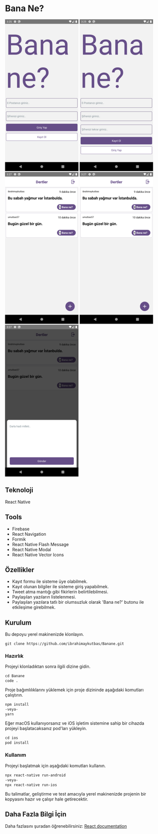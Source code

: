 # Bana Ne?

<img src="images/ss.png" height="500"> <img src="images/ss1.png" height="500"> <img src="images/ss2.png" height="500"> <img src="images/ss3.png" height="500"> <img src="images/ss4.png" height="500"> 

## Teknoloji

React Native

## Tools

- Firebase
- React Navigation
- Formik
- React Native Flash Message
- React Native Modal
- React Native Vector Icons

## Özellikler

- Kayıt formu ile sisteme üye olabilmek.
- Kayıt olunan bilgiler ile sisteme giriş yapabilmek.
- Tweet atma mantığı gibi fikirlerin belirtilebilmesi.
- Paylaşılan yazıların listelenmesi.
- Paylaşılan yazılara tatlı bir olumsuzluk olarak 'Bana ne?' butonu ile etkileşime girebilmek.

## Kurulum

Bu depoyu yerel makinenizde klonlayın.

```
git clone https://github.com/ibrahimaykutbas/Banane.git
```

### Hazırlık

Projeyi klonladıktan sonra ilgili dizine gidin.

```
cd Banane
code .
```

Proje bağımlılıklarını yüklemek için proje dizininde aşağıdaki komutları çalıştırın.

```
npm install
-veya-
yarn
```

Eğer macOS kullanıyorsanız ve iOS işletim sistemine sahip bir cihazda projeyi başlatacaksanız pod'ları yükleyin.

```
cd ios
pod install
```

### Kullanım

Projeyi başlatmak için aşağıdaki komutları kullanın.

```
npx react-native run-android
-veya-
npx react-native run-ios
```

Bu talimatlar, geliştirme ve test amacıyla yerel makinenizde projenin bir kopyasını hazır ve çalışır hale getirecektir.

## Daha Fazla Bilgi İçin

Daha fazlasını şuradan öğrenebilirsiniz: [React documentation](https://reactnative.dev/)
